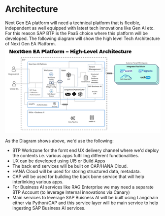 # Architecture
Next Gen EA platform will need a technical platform that is flexible, independent as well equipped with latest tech innovations like Gen AI etc. For this reason SAP BTP is the PaaS choice where this platform will be developed. 
The following diagram will show the high level Tech Architecture of Next Gen EA Platform.
![HighlevelArchitecture](https://github.com/I304296/nextgenea/blob/main/images/highlevel-architecture.png)

As the Diagram shows above, we'd use the following:
* BTP Workzone for the fornt end UX delivery channel where we'd deploy the contents i.e. various apps fulfilling different functionalities.
* UX can be developed using UI5 or Build Apps
* The back end services will be built on CAP/HANA Cloud.
* HANA Cloud will be used for storing structured data, metadata.
* CAP will be used for building the back bone service that will help interlinking various apps.
* For Business AI services like RAG Enterprise we may need a separate BTP Account (to leverage Internal innovations via Canary)
* Main services to leverage SAP Buisness AI will be built using Langchain either via Python/CAP and this service layer will be main service to help ingesting SAP Business AI services.
